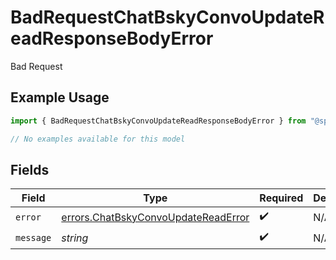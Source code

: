 # BadRequestChatBskyConvoUpdateReadResponseBodyError

Bad Request

## Example Usage

```typescript
import { BadRequestChatBskyConvoUpdateReadResponseBodyError } from "@speakeasy-api/bluesky/models/errors";

// No examples available for this model
```

## Fields

| Field                                                                                      | Type                                                                                       | Required                                                                                   | Description                                                                                |
| ------------------------------------------------------------------------------------------ | ------------------------------------------------------------------------------------------ | ------------------------------------------------------------------------------------------ | ------------------------------------------------------------------------------------------ |
| `error`                                                                                    | [errors.ChatBskyConvoUpdateReadError](../../models/errors/chatbskyconvoupdatereaderror.md) | :heavy_check_mark:                                                                         | N/A                                                                                        |
| `message`                                                                                  | *string*                                                                                   | :heavy_check_mark:                                                                         | N/A                                                                                        |